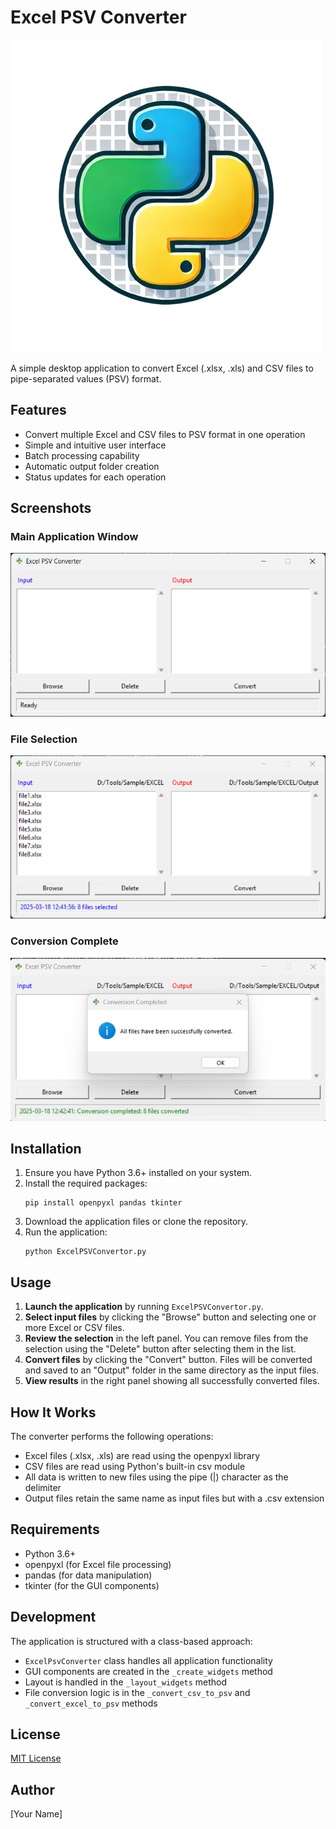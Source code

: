 # Excel PSV Converter

![Excel PSV Converter Logo](./assets/icon.png)

A simple desktop application to convert Excel (.xlsx, .xls) and CSV files to pipe-separated values (PSV) format.

## Features

- Convert multiple Excel and CSV files to PSV format in one operation
- Simple and intuitive user interface
- Batch processing capability
- Automatic output folder creation
- Status updates for each operation

## Screenshots

### Main Application Window
![Main Application Window](./assets/screenshots/main_window.png)

### File Selection
![File Selection](./assets/screenshots/file_selection.png)

### Conversion Complete
![Conversion Complete](./assets/screenshots/conversion_complete.png)

## Installation

1. Ensure you have Python 3.6+ installed on your system.
2. Install the required packages:
   ```
   pip install openpyxl pandas tkinter
   ```
3. Download the application files or clone the repository.
4. Run the application:
   ```
   python ExcelPSVConvertor.py
   ```

## Usage

1. **Launch the application** by running `ExcelPSVConvertor.py`.
2. **Select input files** by clicking the "Browse" button and selecting one or more Excel or CSV files.
3. **Review the selection** in the left panel. You can remove files from the selection using the "Delete" button after selecting them in the list.
4. **Convert files** by clicking the "Convert" button. Files will be converted and saved to an "Output" folder in the same directory as the input files.
5. **View results** in the right panel showing all successfully converted files.

## How It Works

The converter performs the following operations:
- Excel files (.xlsx, .xls) are read using the openpyxl library
- CSV files are read using Python's built-in csv module
- All data is written to new files using the pipe (|) character as the delimiter
- Output files retain the same name as input files but with a .csv extension

## Requirements

- Python 3.6+
- openpyxl (for Excel file processing)
- pandas (for data manipulation)
- tkinter (for the GUI components)

## Development

The application is structured with a class-based approach:

- `ExcelPsvConverter` class handles all application functionality
- GUI components are created in the `_create_widgets` method
- Layout is handled in the `_layout_widgets` method
- File conversion logic is in the `_convert_csv_to_psv` and `_convert_excel_to_psv` methods

## License

[MIT License](LICENSE)

## Author

[Your Name]